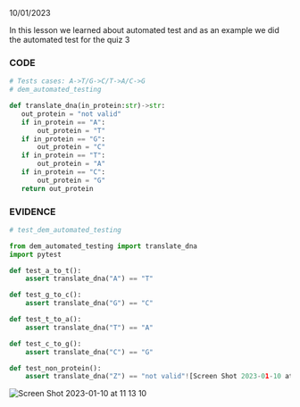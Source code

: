 10/01/2023

In this lesson we learned about automated test and as an example we did the automated test for the quiz 3

### CODE
 ```.py
 # Tests cases: A->T/G->C/T->A/C->G
# dem_automated_testing

def translate_dna(in_protein:str)->str:
    out_protein = "not valid"
    if in_protein == "A":
        out_protein = "T"
    if in_protein == "G":
        out_protein = "C"
    if in_protein == "T":
        out_protein = "A"
    if in_protein == "C":
        out_protein = "G"
    return out_protein
```
### EVIDENCE
```.py
# test_dem_automated_testing

from dem_automated_testing import translate_dna
import pytest

def test_a_to_t():
    assert translate_dna("A") == "T"

def test_g_to_c():
    assert translate_dna("G") == "C"

def test_t_to_a():
    assert translate_dna("T") == "A"

def test_c_to_g():
    assert translate_dna("C") == "G"

def test_non_protein():
    assert translate_dna("Z") == "not valid"![Screen Shot 2023-01-10 at 11 13 10](https://user-images.githubusercontent.com/111819437/211446416-974714ce-9276-4626-9dcb-d7ed2c2e13bf.png)

```
   
![Screen Shot 2023-01-10 at 11 13 10](https://user-images.githubusercontent.com/111819437/211446475-7b3c27e4-a30b-47b8-9757-51936e093f81.png)



   
   
